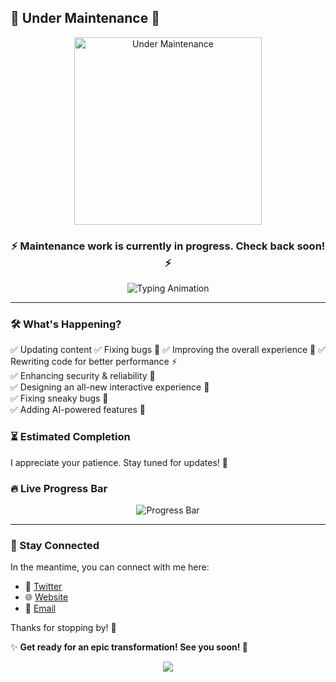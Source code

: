 ## 🚧 Under Maintenance 🚧

<p align="center">
  <img src="https://media.giphy.com/media/jAYUbVXgESSti/giphy.gif" width="300px" alt="Under Maintenance">
</p>

<h3 align="center">⚡ Maintenance work is currently in progress. Check back soon! ⚡</h3>

<p align="center">
  <img src="https://readme-typing-svg.herokuapp.com?font=Fira+Code&pause=1000&color=F7B42C&width=600&lines=🚀+Revamping+with+new+features!+;🛠+Fixing+bugs+and+optimizing!+;🎨+Enhancing+UI+and+animations!+;📈+Leveling+up+performance!+;💡+Expect+something+innovative!" alt="Typing Animation">
</p>

---

### 🛠️ What's Happening?
✅ Updating content
✅ Fixing bugs 🐞
✅ Improving the overall experience 🚀
✅ Rewriting code for better performance ⚡  
✅ Enhancing security & reliability 🔐  
✅ Designing an all-new interactive experience 🎨  
✅ Fixing sneaky bugs 🐞  
✅ Adding AI-powered features 🤖

### ⏳ Estimated Completion
I appreciate your patience. Stay tuned for updates! 🔧

### 🔥 **Live Progress Bar**
<p align="center">
  <img src="https://progress-bar.dev/75?title=Progress" alt="Progress Bar">
</p>

---

### 🔔 Stay Connected
In the meantime, you can connect with me here:
- 💬 [Twitter](https://twitter.com/ok_sarthak)
- 🌐 [Website](https://csarthakcal.com)
- 📧 [Email](mailto:engineer.sarthak.cse@gmail.com)

Thanks for stopping by! 🎉

✨ **Get ready for an epic transformation! See you soon! 🚀**

<!--
**SharKthaK/SharKthaK** is a ✨ _special_ ✨ repository because its `README.md` (this file) appears on your GitHub profile.

Here are some ideas to get you started:

- 🔭 I’m currently working on ...
- 🌱 I’m currently learning ...
- 👯 I’m looking to collaborate on ...
- 🤔 I’m looking for help with ...
- 💬 Ask me about ...
- 📫 How to reach me: ...
- 😄 Pronouns: ...
- ⚡ Fun fact: ...
-->

<p align="center">
  <img src="https://github.com/dhhruv/Chrome-Dino-Runner/blob/master/assets/Other/Chrome%20Dino.gif">
</p>

